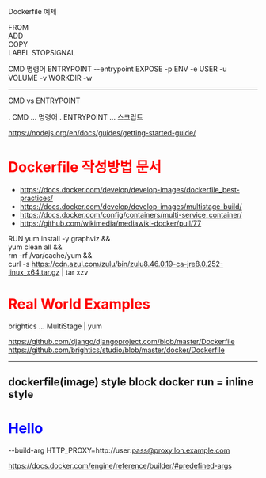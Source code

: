 

Dockerfile 예제


FROM           
ADD    
COPY   
LABEL
STOPSIGNAL

CMD          명령어
ENTRYPOINT   --entrypoint
EXPOSE       -p
ENV          -e
USER         -u
VOLUME       -v
WORKDIR      -w

----
CMD vs ENTRYPOINT

. CMD ... 명령어 
. ENTRYPOINT ... 스크립트

https://nodejs.org/en/docs/guides/getting-started-guide/


# Dockerfile 작성방법 문서

* https://docs.docker.com/develop/develop-images/dockerfile_best-practices/
* https://docs.docker.com/develop/develop-images/multistage-build/
* https://docs.docker.com/config/containers/multi-service_container/
* https://github.com/wikimedia/mediawiki-docker/pull/77

RUN yum install -y graphviz && \
    yum clean all && \
    rm -rf /var/cache/yum && \
    curl -s https://cdn.azul.com/zulu/bin/zulu8.46.0.19-ca-jre8.0.252-linux_x64.tar.gz | tar xzv

# Real World Examples 

brightics ... MultiStage | yum 

https://github.com/django/djangoproject.com/blob/master/Dockerfile
https://github.com/brightics/studio/blob/master/docker/Dockerfile


----
dockerfile(image) style block <style>h1 {color:red}</style>
docker run = inline style <h1 style='color:blue'>Hello</h1>
----

--build-arg HTTP_PROXY=http://user:pass@proxy.lon.example.com

https://docs.docker.com/engine/reference/builder/#predefined-args

